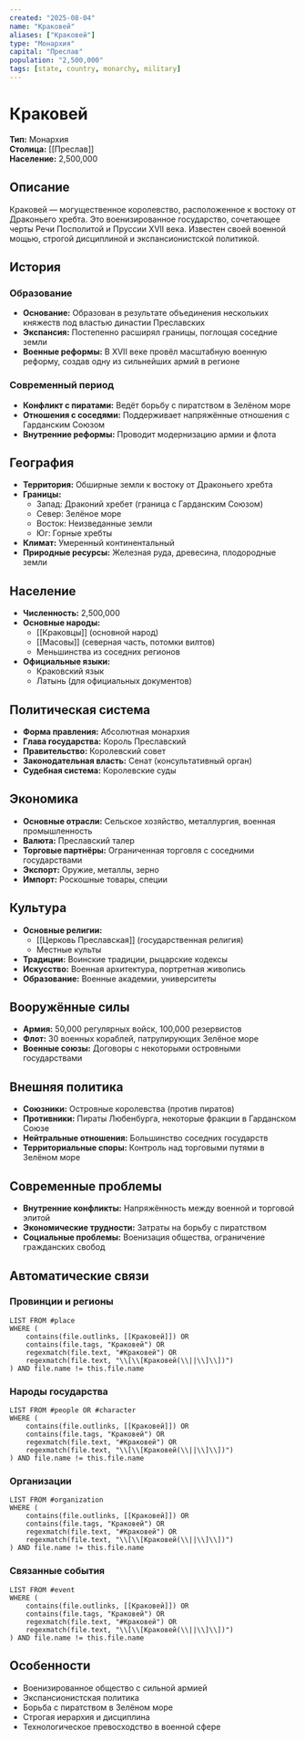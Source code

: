```yaml
---
created: "2025-08-04"
name: "Краковей"
aliases: ["Краковей"]
type: "Монархия"
capital: "Преслав"
population: "2,500,000"
tags: [state, country, monarchy, military]
---
```


# Краковей

**Тип:** Монархия  
**Столица:** [[Преслав]]  
**Население:** 2,500,000  

## Описание
Краковей — могущественное королевство, расположенное к востоку от Драконьего хребта. Это военизированное государство, сочетающее черты Речи Посполитой и Пруссии XVII века. Известен своей военной мощью, строгой дисциплиной и экспансионистской политикой.

## История
### Образование
- **Основание:** Образован в результате объединения нескольких княжеств под властью династии Преславских
- **Экспансия:** Постепенно расширял границы, поглощая соседние земли
- **Военные реформы:** В XVII веке провёл масштабную военную реформу, создав одну из сильнейших армий в регионе

### Современный период
- **Конфликт с пиратами:** Ведёт борьбу с пиратством в Зелёном море
- **Отношения с соседями:** Поддерживает напряжённые отношения с Гарданским Союзом
- **Внутренние реформы:** Проводит модернизацию армии и флота

## География
- **Территория:** Обширные земли к востоку от Драконьего хребта
- **Границы:** 
  - Запад: Драконий хребет (граница с Гарданским Союзом)
  - Север: Зелёное море
  - Восток: Неизведанные земли
  - Юг: Горные хребты
- **Климат:** Умеренный континентальный
- **Природные ресурсы:** Железная руда, древесина, плодородные земли

## Население
- **Численность:** 2,500,000
- **Основные народы:** 
  - [[Краковцы]] (основной народ)
  - [[Масовы]] (северная часть, потомки вилтов)
  - Меньшинства из соседних регионов
- **Официальные языки:** 
  - Краковский язык
  - Латынь (для официальных документов)

## Политическая система
- **Форма правления:** Абсолютная монархия
- **Глава государства:** Король Преславский
- **Правительство:** Королевский совет
- **Законодательная власть:** Сенат (консультативный орган)
- **Судебная система:** Королевские суды

## Экономика
- **Основные отрасли:** Сельское хозяйство, металлургия, военная промышленность
- **Валюта:** Преславский талер
- **Торговые партнёры:** Ограниченная торговля с соседними государствами
- **Экспорт:** Оружие, металлы, зерно
- **Импорт:** Роскошные товары, специи

## Культура
- **Основные религии:** 
  - [[Церковь Преславская]] (государственная религия)
  - Местные культы
- **Традиции:** Воинские традиции, рыцарские кодексы
- **Искусство:** Военная архитектура, портретная живопись
- **Образование:** Военные академии, университеты

## Вооружённые силы
- **Армия:** 50,000 регулярных войск, 100,000 резервистов
- **Флот:** 30 военных кораблей, патрулирующих Зелёное море
- **Военные союзы:** Договоры с некоторыми островными государствами

## Внешняя политика
- **Союзники:** Островные королевства (против пиратов)
- **Противники:** Пираты Любенбурга, некоторые фракции в Гарданском Союзе
- **Нейтральные отношения:** Большинство соседних государств
- **Территориальные споры:** Контроль над торговыми путями в Зелёном море

## Современные проблемы
- **Внутренние конфликты:** Напряжённость между военной и торговой элитой
- **Экономические трудности:** Затраты на борьбу с пиратством
- **Социальные проблемы:** Военизация общества, ограничение гражданских свобод

## Автоматические связи
### Провинции и регионы
```dataview
LIST FROM #place
WHERE (
    contains(file.outlinks, [[Краковей]]) OR
    contains(file.tags, "Краковей") OR
    regexmatch(file.text, "#Краковей") OR
    regexmatch(file.text, "\\[\\[Краковей(\\||\\]\\])")
) AND file.name != this.file.name
```

### Народы государства
```dataview
LIST FROM #people OR #character
WHERE (
    contains(file.outlinks, [[Краковей]]) OR
    contains(file.tags, "Краковей") OR
    regexmatch(file.text, "#Краковей") OR
    regexmatch(file.text, "\\[\\[Краковей(\\||\\]\\])")
) AND file.name != this.file.name
```

### Организации
```dataview
LIST FROM #organization
WHERE (
    contains(file.outlinks, [[Краковей]]) OR
    contains(file.tags, "Краковей") OR
    regexmatch(file.text, "#Краковей") OR
    regexmatch(file.text, "\\[\\[Краковей(\\||\\]\\])")
) AND file.name != this.file.name
```

### Связанные события
```dataview
LIST FROM #event
WHERE (
    contains(file.outlinks, [[Краковей]]) OR
    contains(file.tags, "Краковей") OR
    regexmatch(file.text, "#Краковей") OR
    regexmatch(file.text, "\\[\\[Краковей(\\||\\]\\])")
) AND file.name != this.file.name
```

## Особенности
- Военизированное общество с сильной армией
- Экспансионистская политика
- Борьба с пиратством в Зелёном море
- Строгая иерархия и дисциплина
- Технологическое превосходство в военной сфере 
